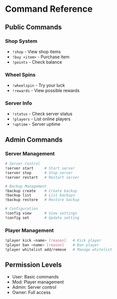 # Command Reference

## Public Commands

### Shop System
- `!shop` - View shop items
- `!buy <item>` - Purchase item
- `!points` - Check balance

### Wheel Spins
- `!wheelspin` - Try your luck
- `!rewards` - View possible rewards

### Server Info
- `!status` - Check server status
- `!players` - List online players
- `!uptime` - Server uptime

## Admin Commands

### Server Management
```bash
# Server Control
!server start     # Start server
!server stop      # Stop server
!server restart   # Restart server

# Backup Management
!backup create    # Create backup
!backup list      # List backups
!backup restore   # Restore backup

# Configuration
!config view      # View settings
!config set       # Update setting
```

### Player Management
```bash
!player kick <name> [reason]   # Kick player
!player ban <name> [reason]    # Ban player
!player whitelist add/remove   # Manage whitelist
```

## Permission Levels
- User: Basic commands
- Mod: Player management
- Admin: Server control
- Owner: Full access
